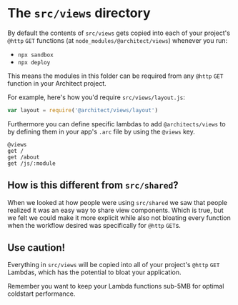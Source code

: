 # The `src/views` directory

By default the contents of `src/views` gets copied into each of your project's `@http` `GET` functions (at `node_modules/@architect/views`) whenever you run:

- `npx sandbox`
- `npx deploy`

This means the modules in this folder can be required from any `@http` `GET` function in your Architect project.

For example, here's how you'd require `src/views/layout.js`:

```javascript
var layout = require('@architect/views/layout')
```

Furthermore you can define specific lambdas to add `@architects/views` to by defining them in your app's `.arc` file by using the `@views` key.

```
@views
get /
get /about
get /js/:module
```

## How is this different from `src/shared`?

When we looked at how people were using `src/shared` we saw that people realized it was an easy way to share view components. Which is true, but we felt we could make it more explicit while also not bloating every function when the workflow desired was specifically for `@http` `GET`s.

## Use caution!

Everything in `src/views` will be copied into all of your project's `@http` `GET` Lambdas, which has the potential to bloat your application.

Remember you want to keep your Lambda functions sub-5MB for optimal coldstart performance.
